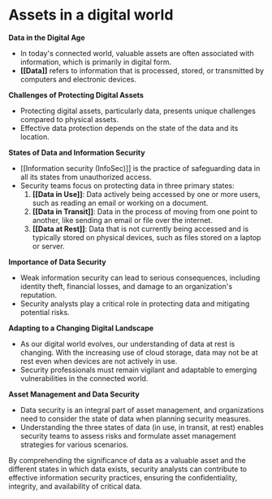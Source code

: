 # Assets in a digital world

**Data in the Digital Age**
- In today's connected world, valuable assets are often associated with information, which is primarily in digital form.
- **[[Data]]** refers to information that is processed, stored, or transmitted by computers and electronic devices.

**Challenges of Protecting Digital Assets**
- Protecting digital assets, particularly data, presents unique challenges compared to physical assets.
- Effective data protection depends on the state of the data and its location.

**States of Data and Information Security**
- [[Information security (InfoSec)]] is the practice of safeguarding data in all its states from unauthorized access.
- Security teams focus on protecting data in three primary states:
  1. **[[Data in Use]]**: Data actively being accessed by one or more users, such as reading an email or working on a document.
  2. **[[Data in Transit]]**: Data in the process of moving from one point to another, like sending an email or file over the internet.
  3. **[[Data at Rest]]**: Data that is not currently being accessed and is typically stored on physical devices, such as files stored on a laptop or server.

**Importance of Data Security**
- Weak information security can lead to serious consequences, including identity theft, financial losses, and damage to an organization's reputation.
- Security analysts play a critical role in protecting data and mitigating potential risks.

**Adapting to a Changing Digital Landscape**
- As our digital world evolves, our understanding of data at rest is changing. With the increasing use of cloud storage, data may not be at rest even when devices are not actively in use.
- Security professionals must remain vigilant and adaptable to emerging vulnerabilities in the connected world.

**Asset Management and Data Security**
- Data security is an integral part of asset management, and organizations need to consider the state of data when planning security measures.
- Understanding the three states of data (in use, in transit, at rest) enables security teams to assess risks and formulate asset management strategies for various scenarios.

By comprehending the significance of data as a valuable asset and the different states in which data exists, security analysts can contribute to effective information security practices, ensuring the confidentiality, integrity, and availability of critical data.